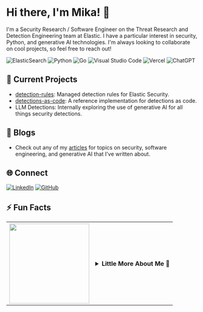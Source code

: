 

# Hi there, I'm Mika! 👋

I'm a Security Research / Software Engineer on the Threat Research and Detection Engineering team at Elastic. I have a particular interest in security, Python, and generative AI technologies. I'm always looking to collaborate on cool projects, so feel free to reach out!

![ElasticSearch](https://img.shields.io/badge/-ElasticSearch-005571?style=for-the-badge&logo=elasticsearch) ![Python](https://img.shields.io/badge/python-3670A0?style=for-the-badge&logo=python&logoColor=ffdd54) ![Go](https://img.shields.io/badge/go-%2300ADD8.svg?style=for-the-badge&logo=go&logoColor=white) ![Visual Studio Code](https://img.shields.io/badge/Visual%20Studio%20Code-0078d7.svg?style=for-the-badge&logo=visual-studio-code&logoColor=white) ![Vercel](https://img.shields.io/badge/vercel-%23000000.svg?style=for-the-badge&logo=vercel&logoColor=white) ![ChatGPT](https://img.shields.io/badge/chatGPT-74aa9c?style=for-the-badge&logo=openai&logoColor=white)

## 🔭 Current Projects
- [detection-rules](https://github.com/elastic/detection-rules): Managed detection rules for Elastic Security.
- [detections-as-code](https://dac-reference.readthedocs.io/en/latest/index.html): A reference implementation for detections as code.
- LLM Detections: Internally exploring the use of generative AI for all things security detections.

## 🌱 Blogs 
- Check out any of my [articles](https://www.ayenson.com/articles) for topics on security, software engineering, and generative AI that I've written about.

## 🌐 Connect

[![LinkedIn](https://img.shields.io/badge/linkedin-%230077B5.svg?style=for-the-badge&logo=linkedin&logoColor=white)](https://www.linkedin.com/in/mika-ayenson) [![GitHub](https://img.shields.io/badge/github-%23121011.svg?style=for-the-badge&logo=github&logoColor=white)](https://github.com/Mikaayenson)



## ⚡ Fun Facts

<table>
  <tr>
<!--     <th><img height="210px" src="https://user-images.githubusercontent.com/1636709/172463412-0a19a967-05d5-4c9b-990d-b17ca949268f.gif" /></th> -->
    <th><img height="210px" src="https://user-images.githubusercontent.com/1636709/172464048-749eebc0-6da4-4fca-a2e2-fd411a32e117.gif" /></th>
<!--     <th><img height="500px" src="https://user-images.githubusercontent.com/1636709/172464052-8b8c76c7-5859-430c-a895-33fed319eede.gif" /></th> -->
    <th>
      <details><summary>Little More About Me 👋</summary>
        <p>
          <ul>
            <li>I'm a Security Research / Software Engineer that loves <a href="http://12factor.net/">12-factor<a> applications. </li>
            <li>I work on the Threat Research and Detection Engineering team at Elastic.</li> 
            <li>Looking to collaborate on golang/security projects if you have cool ideas!</li>
          </ul>
        </p>
      </details>
    </th>
  </tr>

</table>

<!--
**Mikaayenson/mikaayenson** is a ✨ _special_ ✨ repository because its `README.md` (this file) appears on your GitHub profile.

Here are some ideas to get you started:

- 🔭 I’m currently working on ...
- 🌱 I’m currently learning ...
- 👯 I’m looking to collaborate on ...
- 🤔 I’m looking for help with ...
- 💬 Ask me about ...
- 📫 How to reach me: ...
- 😄 Pronouns: ...
- ⚡ Fun fact: ...
-->
